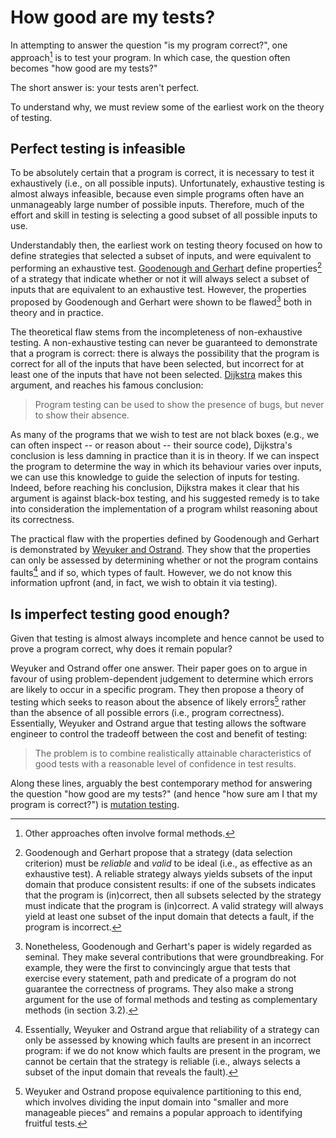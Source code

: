 # How good are my tests?
In attempting to answer the question "is my program correct?", one approach[^1] is to test your program. In which case, the question often becomes "how good are my tests?" 

The short answer is: your tests aren't perfect.

To understand why, we must review some of the earliest work on the theory of testing.

## Perfect testing is infeasible

To be absolutely certain that a program is correct, it is necessary to test it exhaustively (i.e., on all possible inputs). Unfortunately, exhaustive testing is almost always infeasible, because even simple programs often have an unmanageably large number of possible inputs. Therefore, much of the effort and skill in testing is selecting a good subset of all possible inputs to use.

Understandably then, the earliest work on testing theory focused on how to define strategies that selected a subset of inputs, and were equivalent to performing an exhaustive test. [Goodenough and Gerhart](http://doi.ieeecomputersociety.org/10.1109/TSE.1975.6312836) define properties[^2] of a strategy that indicate whether or not it will always select a subset of inputs that are equivalent to an exhaustive test. However, the properties proposed by Goodenough and Gerhart were shown to be flawed[^3] both in theory and in practice.

The theoretical flaw stems from the incompleteness of non-exhaustive testing. A non-exhaustive testing can never be guaranteed to demonstrate that a program is correct: there is always the possibility that the program is correct for all of the inputs that have been selected, but incorrect for at least one of the inputs that have not been selected. [Dijkstra](http://www.informatik.uni-bremen.de/agbkb/lehre/programmiersprachen/artikel/EWD-notes-structured.pdf) makes this argument, and reaches his famous conclusion:

> Program testing can be used to show the presence of bugs, but never to show their absence.

As many of the programs that we wish to test are not black boxes (e.g., we can often inspect -- or reason about -- their source code), Dijkstra's conclusion is less damning in practice than it is in theory. If we can inspect the program to determine the way in which its behaviour varies over inputs, we can use this knowledge to guide the selection of inputs for testing. Indeed, before reaching his conclusion, Dijkstra makes it clear that his argument is against black-box testing, and his suggested remedy is to take into consideration the implementation of a program whilst reasoning about its correctness.

The practical flaw with the properties defined by Goodenough and Gerhart is demonstrated by [Weyuker and Ostrand](http://dx.doi.org/10.1109/TSE.1980.234485). They show that the properties can only be assessed by determining whether or not the program contains faults[^4] and if so, which types of fault. However, we do not know this information upfront (and, in fact, we wish to obtain it via testing).

## Is imperfect testing good enough?

Given that testing is almost always incomplete and hence cannot be used to prove a program correct, why does it remain popular?

Weyuker and Ostrand offer one answer. Their paper goes on to argue in favour of using problem-dependent judgement to determine which errors are likely to occur in a specific program. They then propose a theory of testing which seeks to reason about the absence of likely errors[^5] rather than the absence of all possible errors (i.e., program correctness). Essentially, Weyuker and Ostrand argue that testing allows the software engineer to control the tradeoff between the cost and benefit of testing:

> The problem is to combine realistically attainable characteristics of good tests with a reasonable level of confidence in test results.

Along these lines, arguably the best contemporary method for answering the question "how good are my tests?" (and hence "how sure am I that my program is correct?") is [mutation testing](mutation_testing.html).

  [^1]: Other approaches often involve formal methods.
  [^2]: Goodenough and Gerhart propose that a strategy (data selection criterion) must be *reliable* and *valid* to be ideal (i.e., as effective as an exhaustive test). A reliable strategy always yields subsets of the input domain that produce consistent results: if one of the subsets indicates that the program is (in)correct, then all subsets selected by the strategy must indicate that the program is (in)correct. A valid strategy will always yield at least one subset of the input domain that detects a fault, if the program is incorrect.
  [^3]: Nonetheless, Goodenough and Gerhart's paper is widely regarded as seminal. They make several contributions that were groundbreaking. For example, they were the first to convincingly argue that tests that exercise every statement, path and predicate of a program do not guarantee the correctness of programs. They also make a strong argument for the use of formal methods and testing as complementary methods (in section 3.2).
  [^4]: Essentially, Weyuker and Ostrand argue that reliability of a strategy can only be assessed by knowing which faults are present in an incorrect program: if we do not know which faults are present in the program, we cannot be certain that the strategy is reliable (i.e., always selects a subset of the input domain that reveals the fault).
  [^5]: Weyuker and Ostrand propose equivalence partitioning to this end, which involves dividing the input domain into "smaller and more manageable pieces" and remains a popular approach to identifying fruitful tests.